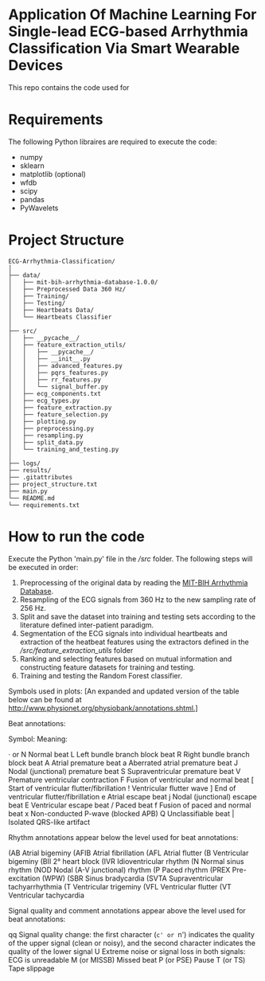#  Application Of Machine Learning For Single-lead ECG-based Arrhythmia Classification Via Smart Wearable Devices
This repo contains the code used for 

# Requirements
The following Python libraires are required to execute the code: 

* numpy
* sklearn
* matplotlib (optional)
* wfdb
* scipy
* pandas
* PyWavelets

# Project Structure

```
ECG-Arrhythmia-Classification/
│
├── data/
│   ├── mit-bih-arrhythmia-database-1.0.0/
│   ├── Preprocessed Data 360 Hz/
│   ├── Training/
│   ├── Testing/
│   ├── Heartbeats Data/
│   └── Heartbeats Classifier
│
├── src/
│   ├── __pycache__/
│   ├── feature_extraction_utils/
│   │   ├── __pycache__/
│   │   ├── __init__.py
│   │   ├── advanced_features.py
│   │   ├── pqrs_features.py
│   │   ├── rr_features.py
│   │   └── signal_buffer.py
│   ├── ecg_components.txt
│   ├── ecg_types.py
│   ├── feature_extraction.py
│   ├── feature_selection.py
│   ├── plotting.py
│   ├── preprocessing.py
│   ├── resampling.py
│   ├── split_data.py
│   └── training_and_testing.py
│
├── logs/
├── results/
├── .gitattributes
├── project_structure.txt
├── main.py
└── README.md
└── requirements.txt
```

# How to run the code
Execute the Python 'main.py' file in the _/src_ folder. The following steps will be executed in order:

1. Preprocessing of the original data by reading the [MIT-BIH Arrhythmia Database](https://physionet.org/content/mitdb/1.0.0/).
2. Resampling of the ECG signals from 360 Hz to the new sampling rate of 256 Hz.
3. Split and save the dataset into training and testing sets according to the literature defined inter-patient paradigm.
4. Segmentation of the ECG signals into individual heartbeats and extraction of the heatbeat features using the extractors defined in the _/src/feature_extraction_utils_ folder
5. Ranking and selecting features based on mutual information and constructing feature datasets for training and testing.
6. Training and testing the Random Forest classifier.


Symbols used in plots:
[An expanded and updated version of the table below can be found at http://www.physionet.org/physiobank/annotations.shtml.]


Beat annotations:

Symbol:	              Meaning:

· or N	              Normal beat
L	                  Left bundle branch block beat
R	                  Right bundle branch block beat
A	                  Atrial premature beat
a	                  Aberrated atrial premature beat
J	                  Nodal (junctional) premature beat
S	                  Supraventricular premature beat
V	                  Premature ventricular contraction
F	                  Fusion of ventricular and normal beat
[	                  Start of ventricular flutter/fibrillation
!	                  Ventricular flutter wave
]	                  End of ventricular flutter/fibrillation
e	                  Atrial escape beat
j	                  Nodal (junctional) escape beat
E	                  Ventricular escape beat
/	                  Paced beat
f	                  Fusion of paced and normal beat
x	                  Non-conducted P-wave (blocked APB)
Q	                  Unclassifiable beat
|	                  Isolated QRS-like artifact




Rhythm annotations appear below the level used for beat annotations:

(AB	                  Atrial bigeminy
(AFIB	              Atrial fibrillation
(AFL	              Atrial flutter
(B	                  Ventricular bigeminy
(BII	              2° heart block
(IVR	              Idioventricular rhythm
(N	                  Normal sinus rhythm
(NOD	              Nodal (A-V junctional) rhythm
(P	                  Paced rhythm
(PREX	              Pre-excitation (WPW)
(SBR	              Sinus bradycardia
(SVTA	              Supraventricular tachyarrhythmia
(T	                  Ventricular trigeminy
(VFL	              Ventricular flutter
(VT	                  Ventricular tachycardia




Signal quality and comment annotations appear above the level used for beat annotations:

qq	                  Signal quality change: the first character (`c' or `n') indicates the quality of the upper signal (clean or noisy), 
                      and the second character indicates the quality of the lower signal
U	                  Extreme noise or signal loss in both signals: ECG is unreadable
M (or MISSB)	      Missed beat
P (or PSE)	          Pause
T (or TS)	          Tape slippage

